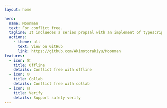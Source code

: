 ```yaml
---
layout: home

hero:
  name: Moonman
  text: For conflict free.
  tagline: It incluedes a series propsal with an implement of typescript.
  actions:
    - theme: alt
      text: View on GitHub
      link: https://github.com/Akimotorakiyu/Moonman
features:
  - icon: 🕸️
    title: Offline
    details: Conflict free with offline
  - icon: 🌐
    title: Collab
    details: Conflict free with collab
  - icon: ⛙
    title: Verify
    details: Support safety verify
---
```

